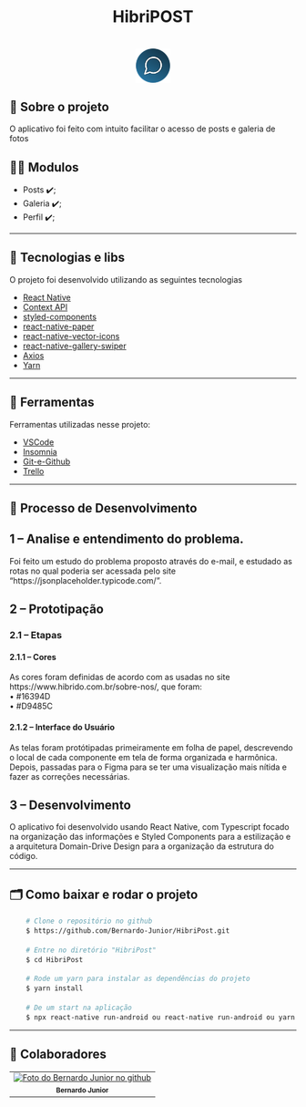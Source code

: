 <h1 align="center">
    <tittle>HibriPOST</tittle>
<h1 >
    
<div align="center">
<img 
  align="center" 
  src="https://github.com/Bernardo-Junior/HibriPost/blob/main/android/app/src/main/res/drawable/icon.png" 
  width="60px;" 
  alt="exemplo imagem"
 />   
</div>


## 💬️ Sobre o projeto

O aplicativo foi feito com intuito facilitar o acesso de posts e galeria de fotos

## 👨‍💻️ Modulos
- Posts ✔️;
- Galeria ✔️;
- Perfil ✔️;

---

## 🚀 Tecnologias e libs

O projeto foi desenvolvido utilizando as seguintes tecnologias

- [React Native](https://reactnative.dev/)
- [Context API](https://pt-br.reactjs.org/docs/context.html)
- [styled-components](https://styled-components.com/)
- [react-native-paper](https://callstack.github.io/react-native-paper/)
- [react-native-vector-icons](https://github.com/oblador/react-native-vector-icons)
- [react-native-gallery-swiper](https://www.npmjs.com/package/react-native-gallery-swiper)
- [Axios](https://github.com/axios/axios)
- [Yarn](https://yarnpkg.com/)

---

## 🔧️ Ferramentas

Ferramentas utilizadas nesse projeto:

- [VSCode](https://code.visualstudio.com/)
- [Insomnia](https://insomnia.rest/download/)
- [Git-e-Github](https://github.com/)
- [Trello](https://trello.com/)

---

## 🎯 Processo de Desenvolvimento

<h2>1 – Analise e entendimento do problema.</h2>
Foi feito um estudo do problema proposto através do e-mail, e estudado as rotas no qual poderia ser acessada pelo site “https://jsonplaceholder.typicode.com/”. 
<h2>2 – Prototipação</h2>
    <h3>2.1 – Etapas</h3>
        <h4>2.1.1 – Cores </h3>
        As cores foram definidas de acordo com as usadas no site  https://www.hibrido.com.br/sobre-nos/, que foram: 
	</br> 
            •	#16394D
	</br> 
            •	#D9485C
        <h4>2.1.2 – Interface do Usuário</h4>
        As telas foram protótipadas primeiramente em folha de papel, descrevendo o local de cada componente em tela de forma organizada e harmônica.
	    Depois, passadas para o Figma para se ter uma visualização mais nítida e fazer as correções necessárias.
<h2>3 – Desenvolvimento</h2>
O aplicativo foi desenvolvido usando React Native, com Typescript focado na organização das informações e Styled Components para a estilização e a arquitetura Domain-Drive Design para a organização da estrutura do código.

---

## 🗂 Como baixar e rodar o projeto

```bash
    # Clone o repositório no github
    $ https://github.com/Bernardo-Junior/HibriPost.git
    
    # Entre no diretório "HibriPost"
    $ cd HibriPost
    
    # Rode um yarn para instalar as dependências do projeto
    $ yarn install

    # De um start na aplicação
    $ npx react-native run-android ou react-native run-android ou yarn start
```
---

## 🤝 Colaboradores

<table>
  <tr>
    <td align="center">
      <a href="#">
        <img src="https://avatars2.githubusercontent.com/u/37701153?s=400&u=a0a7ce9fb7d78b087efe31ff05cd2978cd0dd6a2&v=4" width="100px;" alt="Foto do Bernardo Junior no github"/><br>
        <sub>
          <b>Bernardo Junior</b>
        </sub>
      </a>
    </td>
  </tr> 
 </table>


